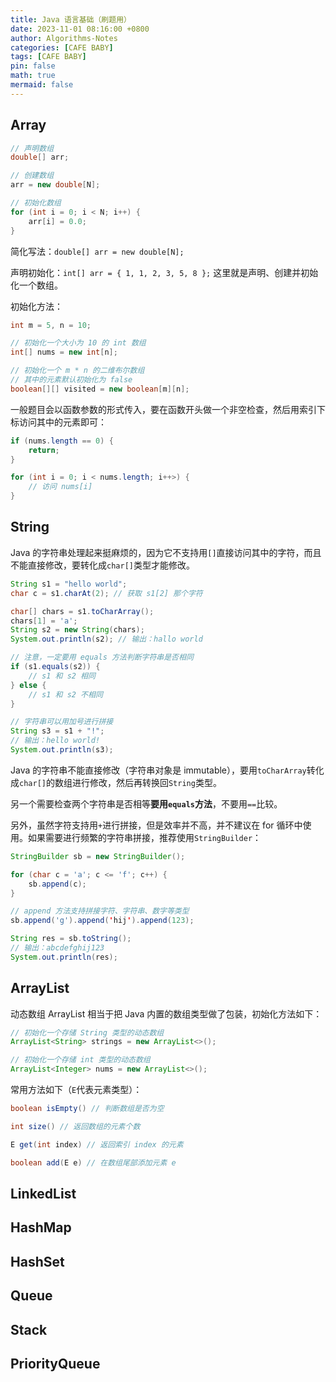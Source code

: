 ```yaml
---
title: Java 语言基础（刷题用）
date: 2023-11-01 08:16:00 +0800
author: Algorithms-Notes
categories: [CAFE BABY]
tags: [CAFE BABY]
pin: false
math: true
mermaid: false
---
```


## Array

```java
// 声明数组
double[] arr;

// 创建数组
arr = new double[N];

// 初始化数组
for (int i = 0; i < N; i++) {
    arr[i] = 0.0;
}
```

简化写法：`double[] arr = new double[N];`

声明初始化：`int[] arr = { 1, 1, 2, 3, 5, 8 };` 这里就是声明、创建并初始化一个数组。

初始化方法：

```java
int m = 5, n = 10;

// 初始化一个大小为 10 的 int 数组
int[] nums = new int[n];

// 初始化一个 m * n 的二维布尔数组
// 其中的元素默认初始化为 false
boolean[][] visited = new boolean[m][n];
```

一般题目会以函数参数的形式传入，要在函数开头做一个非空检查，然后用索引下标访问其中的元素即可：

```java
if (nums.length == 0) {
    return;
}

for (int i = 0; i < nums.length; i++>) {
    // 访问 nums[i]
}
```

## String

Java 的字符串处理起来挺麻烦的，因为它不支持用`[]`直接访问其中的字符，而且不能直接修改，要转化成`char[]`类型才能修改。

```java
String s1 = "hello world";
char c = s1.charAt(2); // 获取 s1[2] 那个字符

char[] chars = s1.toCharArray();
chars[1] = 'a';
String s2 = new String(chars);
System.out.println(s2); // 输出：hallo world

// 注意，一定要用 equals 方法判断字符串是否相同
if (s1.equals(s2)) {
    // s1 和 s2 相同
} else {
    // s1 和 s2 不相同
}

// 字符串可以用加号进行拼接
String s3 = s1 + "!";
// 输出：hello world!
System.out.println(s3);
```

Java 的字符串不能直接修改（字符串对象是 immutable），要用`toCharArray`转化成`char[]`的数组进行修改，然后再转换回`String`类型。

另一个需要检查两个字符串是否相等**要用`equals`方法**，不要用`==`比较。

另外，虽然字符支持用`+`进行拼接，但是效率并不高，并不建议在 for 循环中使用。如果需要进行频繁的字符串拼接，推荐使用`StringBuilder`：

```java
StringBuilder sb = new StringBuilder();

for (char c = 'a'; c <= 'f'; c++) {
    sb.append(c);
}

// append 方法支持拼接字符、字符串、数字等类型
sb.append('g').append('hij').append(123);

String res = sb.toString();
// 输出：abcdefghij123
System.out.println(res);
```

## ArrayList

动态数组 ArrayList 相当于把 Java 内置的数组类型做了包装，初始化方法如下：

```java
// 初始化一个存储 String 类型的动态数组
ArrayList<String> strings = new ArrayList<>();

// 初始化一个存储 int 类型的动态数组
ArrayList<Integer> nums = new ArrayList<>();
```

常用方法如下（`E`代表元素类型）：

```java
boolean isEmpty() // 判断数组是否为空

int size() // 返回数组的元素个数

E get(int index) // 返回索引 index 的元素

boolean add(E e) // 在数组尾部添加元素 e
```

## LinkedList



## HashMap



## HashSet



## Queue



## Stack



## PriorityQueue


